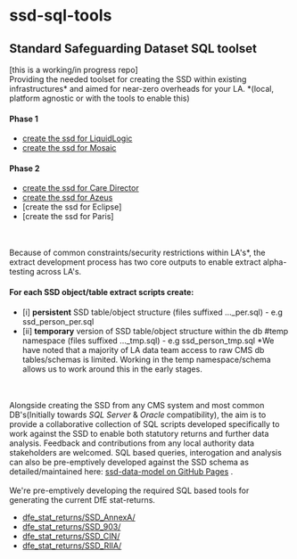 # ssd-sql-tools
## Standard Safeguarding Dataset SQL toolset

[this is a working/in progress repo]<br>
Providing the needed toolset for creating the SSD within existing infrastructures* and aimed for near-zero overheads for your LA. 
*(local, platform agnostic or with the tools to enable this)

#### Phase 1
- [create the ssd for LiquidLogic](ssd_create_liquid_logic)
- [create the ssd for Mosaic](ssd_create_mosaic)

#### Phase 2
- [create the ssd for Care Director](ssd_create_care_director)
- [create the ssd for Azeus](ssd_create_azeus)
- [create the ssd for Eclipse]
- [create the ssd for Paris]

<br><br>
Because of common constraints/security restrictions within LA's*, the extract development process has two core outputs to enable extract alpha-testing across LA's.
<br>
#### For each SSD object/table extract scripts create:
- [i]  <b>persistent</b> SSD table/object structure (files suffixed ..._per.sql) - e.g ssd_person_per.sql
- [ii] <b>temporary</b> version of SSD table/object structure within the db #temp namespace (files suffixed ..._tmp.sql) - e.g ssd_person_tmp.sql
*We have noted that a majority of LA data team access to raw CMS db tables/schemas is limited. Working in the temp namespace/schema allows us to work around this in the early stages. 

<br><br>
Alongside creating the SSD from any CMS system and most common DB's(Initially towards _SQL Server_ & _Oracle_ compatibility), the aim is to provide a collaborative collection of SQL scripts developed specifically to work against the SSD to enable both statutory returns and further data analysis. Feedback and contributions from any local authority data stakeholders are welcomed.  SQL based queries, interogation and analysis can also be pre-emptively developed against the SSD schema as detailed/maintained here: [ssd-data-model on GitHub Pages](https://data-to-insight.github.io/ssd-data-model/index.html) . 
<br><br>
We're pre-emptively developing the required SQL based tools for generating the current DfE stat-returns. 
- [dfe_stat_returns/SSD_AnnexA/](dfe_stat_returns)
- [dfe_stat_returns/SSD_903/](dfe_stat_returns)
- [dfe_stat_returns/SSD_CIN/](dfe_stat_returns)
- [dfe_stat_returns/SSD_RIIA/](dfe_stat_returns)
